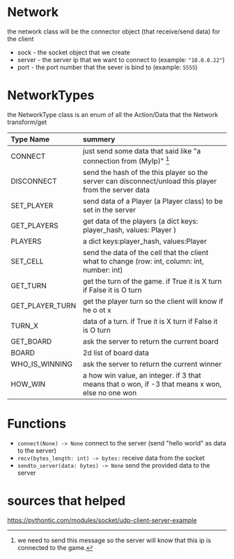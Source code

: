# Network

the network class will be the connector object (that receive/send data) for the client 

* sock - the socket object that we create 
* server - the server ip that we want to connect to (example: `"10.0.0.22"`)
* port - the port number that the sever is bind to (example: `5555`)

# NetworkTypes

the NetworkType class is an enum of all the Action/Data that the Network transform/get

| Type Name       | summery                                                                                               |
|:----------------|:------------------------------------------------------------------------------------------------------|
| CONNECT         | just send some data that said like "a connection from (MyIp)" [^note1]                                |
| DISCONNECT      | send the hash of the this player so the server can disconnect/unload this player from the server data |
| SET_PLAYER      | send data of a Player (a Player class) to be set in the server                                        |
| GET_PLAYERS     | get data of the players (a dict keys: player_hash, values: Player )                                   |
| PLAYERS         | a dict keys:player_hash, values:Player                                                                |
| SET_CELL        | send the data of the cell that the client what to change (row: int, column: int, number: int)         |
| GET_TURN        | get the turn of the game. if True it is X turn if False it is O turn                                  |  
| GET_PLAYER_TURN | get the player turn so the client will know if he o ot x                                              |
| TURN_X          | data of a turn. if True it is X turn if False it is O turn                                            |
| GET_BOARD       | ask the server to return the current board                                                            |
| BOARD           | 2d list of board data                                                                                 |
| WHO_IS_WINNING  | ask the server to return the current winner                                                           |
| HOW_WIN         | a how win value, an integer. if 3 that means that o won, if -3 that means x won, else no one won      |

[^note1]: we need to send this message so the server will know that this ip is connected to the game.


# Functions
* `connect(None) -> None` connect to the server (send "hello world" as data to the server)
* `recv(bytes_length: int) -> bytes:` receive data from the socket
* `sendto_server(data: bytes) -> None` send the provided data to the server

# sources that helped
https://pythontic.com/modules/socket/udp-client-server-example